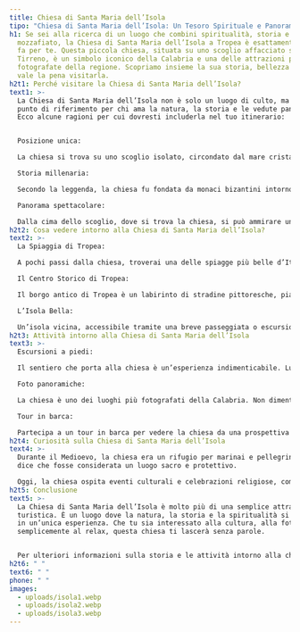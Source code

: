 ```yaml
---
title: Chiesa di Santa Maria dell’Isola
tipo: "Chiesa di Santa Maria dell’Isola: Un Tesoro Spirituale e Panoramico"
h1: Se sei alla ricerca di un luogo che combini spiritualità, storia e panorami
  mozzafiato, la Chiesa di Santa Maria dell’Isola a Tropea è esattamente ciò che
  fa per te. Questa piccola chiesa, situata su uno scoglio affacciato sul Mar
  Tirreno, è un simbolo iconico della Calabria e una delle attrazioni più
  fotografate della regione. Scopriamo insieme la sua storia, bellezza e perché
  vale la pena visitarla.
h2t1: Perché visitare la Chiesa di Santa Maria dell’Isola?
text1: >-
  La Chiesa di Santa Maria dell’Isola non è solo un luogo di culto, ma anche un
  punto di riferimento per chi ama la natura, la storia e le vedute panoramiche.
  Ecco alcune ragioni per cui dovresti includerla nel tuo itinerario:


  Posizione unica:

  La chiesa si trova su uno scoglio isolato, circondato dal mare cristallino. Questa posizione rende il luogo magico e suggestivo, soprattutto al tramonto, quando il sole tinge il cielo di tonalità calde.

  Storia millenaria:

  Secondo la leggenda, la chiesa fu fondata da monaci bizantini intorno al VII secolo. Oggi, è un simbolo spirituale e turistico di Tropea. Per scoprire di più sulla sua storia, visita <a href="https://www.calabriaportal.com/tropea.html" target="_blank" style="color: rgba(41, 163, 226, 0.7); text-decoration: none;">questo articolo</a>.

  Panorama spettacolare:

  Dalla cima dello scoglio, dove si trova la chiesa, si può ammirare una vista incredibile sulla costa tirrenica, le spiagge di Tropea e l’Isola di Stromboli all’orizzonte.
h2t2: Cosa vedere intorno alla Chiesa di Santa Maria dell’Isola?
text2: >-
  La Spiaggia di Tropea:

  A pochi passi dalla chiesa, troverai una delle spiagge più belle d’Italia. Le sue acque cristalline e la sabbia bianca attirano visitatori da tutto il mondo.

  Il Centro Storico di Tropea:

  Il borgo antico di Tropea è un labirinto di stradine pittoresche, piazzette nascoste e edifici storici. Qui puoi assaggiare la cucina locale e acquistare prodotti artigianali.

  L’Isola Bella:

  Un’isola vicina, accessibile tramite una breve passeggiata o escursione in barca. È un luogo perfetto per snorkeling e relax.
h2t3: Attività intorno alla Chiesa di Santa Maria dell’Isola
text3: >-
  Escursioni a piedi:

  Il sentiero che porta alla chiesa è un’esperienza indimenticabile. Lungo il percorso, potrai ammirare la flora mediterranea e i panorami sul mare.

  Foto panoramiche:

  La chiesa è uno dei luoghi più fotografati della Calabria. Non dimenticare la macchina fotografica per immortalare il momento!

  Tour in barca:

  Partecipa a un tour in barca per vedere la chiesa da una prospettiva diversa e scoprire le grotte marine lungo la costa. Scopri di più sui tour locali <a href="https://www.tropeaturismo.it" target="_blank" style="color: rgba(41, 163, 226, 0.7); text-decoration: none;">qui</a>.
h2t4: Curiosità sulla Chiesa di Santa Maria dell’Isola
text4: >-
  Durante il Medioevo, la chiesa era un rifugio per marinai e pellegrini. Si
  dice che fosse considerata un luogo sacro e protettivo.

  Oggi, la chiesa ospita eventi culturali e celebrazioni religiose, come matrimoni e processioni.
h2t5: Conclusione
text5: >-
  La Chiesa di Santa Maria dell’Isola è molto più di una semplice attrazione
  turistica. È un luogo dove la natura, la storia e la spiritualità si fondono
  in un’unica esperienza. Che tu sia interessato alla cultura, alla fotografia o
  semplicemente al relax, questa chiesa ti lascerà senza parole.


  Per ulteriori informazioni sulla storia e le attività intorno alla chiesa, visita <a href="https://www.calabriaportal.com/tropea.html" target="_blank" style="color: rgba(41, 163, 226, 0.7); text-decoration: none;">questo sito</a> o scopri le meraviglie di Tropea <a href="https://www.tropeaturismo.it" target="_blank" style="color: rgba(41, 163, 226, 0.7); text-decoration: none;">qui</a>.
h2t6: " "
text6: " "
phone: " "
images:
  - uploads/isola1.webp
  - uploads/isola2.webp
  - uploads/isola3.webp
---
```

